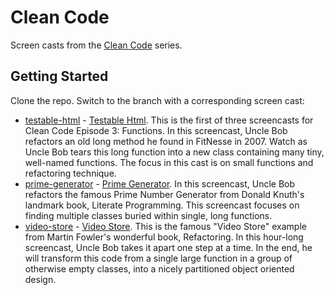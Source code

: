 # Clean Code

Screen casts from the [Clean Code](https://cleancoders.com/) series.

## Getting Started

Clone the repo. Switch to the branch with a corresponding screen cast:

* [testable-html](https://github.com/klisiewicz/clean-code/tree/testable-html) - [Testable Html](https://cleancoders.com/video-details/clean-code-episode-3-sc-1-testable-html). This is the first of three screencasts for Clean Code Episode 3: Functions. In this screencast, Uncle Bob refactors an old long method he found in FitNesse in 2007. Watch as Uncle Bob tears this long function into a new class containing many tiny, well-named functions. The focus in this cast is on small functions and refactoring technique.
* [prime-generator](https://github.com/klisiewicz/clean-code/tree/prime-generator) - [Prime Generator](https://cleancoders.com/video-details/clean-code-episode-3-sc-2-prime). In this screencast, Uncle Bob refactors the famous Prime Number Generator from Donald Knuth's landmark book, Literate Programming. This screencast focuses on finding multiple classes buried within single, long functions.
* [video-store](https://github.com/klisiewicz/clean-code/tree/video-store) - [Video Store](https://cleancoders.com/video-details/clean-code-episode-3-sc-3-videostore). This is the famous "Video Store" example from Martin Fowler's wonderful book, Refactoring. In this hour-long screencast, Uncle Bob takes it apart one step at a time. In the end, he will transform this code from a single large function in a group of otherwise empty classes, into a nicely partitioned object oriented design.
